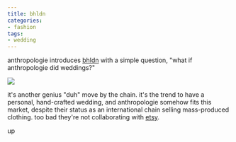 ```yaml
---
title: bhldn
categories:
- fashion
tags:
- wedding
---
```


anthropologie introduces [bhldn](http://www.bhldn.com/) with a simple question, "what if anthropologie did weddings?"

![](/blog/old-uploads/2011/01/20110127_bhldn.png)

it's another genius "duh" move by the chain. it's the trend to have a personal, hand-crafted wedding, and anthropologie somehow fits this market, despite their status as an international chain selling mass-produced clothing. too bad they're not collaborating with [etsy](http://www.etsy.com/category/weddings?ref=fp_ln_weddings).

up